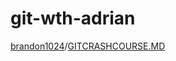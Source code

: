 # git-wth-adrian

[brandon1024](https://gist.github.com/brandon1024)/[GITCRASHCOURSE.MD](https://gist.github.com/brandon1024/14b5f9fcfd982658d01811ee3045ff1e)
